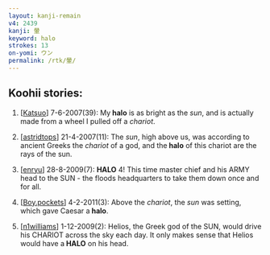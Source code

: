 ```yaml
---
layout: kanji-remain
v4: 2439
kanji: 暈
keyword: halo
strokes: 13
on-yomi: ウン
permalink: /rtk/暈/
---
```


## Koohii stories: 

1) [<a href="http://kanji.koohii.com/profile/Katsuo">Katsuo</a>] 7-6-2007(39): My<strong> halo</strong> is as bright as the <em>sun</em>, and is actually made from a wheel I pulled off a <em>chariot</em>.

2) [<a href="http://kanji.koohii.com/profile/astridtops">astridtops</a>] 21-4-2007(11): The <em>sun</em>, high above us, was according to ancient Greeks the <em>chariot</em> of a god, and the<strong> halo</strong> of this chariot are the rays of the sun.

3) [<a href="http://kanji.koohii.com/profile/enryu">enryu</a>] 28-8-2009(7): <strong>HALO</strong> 4! This time master chief and his ARMY head to the SUN - the floods headquarters to take them down once and for all.

4) [<a href="http://kanji.koohii.com/profile/Boy.pockets">Boy.pockets</a>] 4-2-2011(3): Above the <em>chariot</em>, the <em>sun</em> was setting, which gave Caesar a<strong> halo</strong>.

5) [<a href="http://kanji.koohii.com/profile/n1williams">n1williams</a>] 1-12-2009(2): Helios, the Greek god of the SUN, would drive his CHARIOT across the sky each day. It only makes sense that Helios would have a<strong> HALO</strong> on his head.

